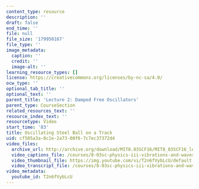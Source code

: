 ```yaml
---
content_type: resource
description: ''
draft: false
end_time: ''
file: null
file_size: '179950167'
file_type: ''
image_metadata:
  caption: ''
  credit: ''
  image-alt: ''
learning_resource_types: []
license: https://creativecommons.org/licenses/by-nc-sa/4.0/
ocw_type: ''
optional_tab_title: ''
optional_text: ''
parent_title: 'Lecture 2: Damped Free Oscillators'
parent_type: CourseSection
related_resources_text: ''
resource_index_text: ''
resourcetype: Video
start_time: '83'
title: Oscillating Steel Ball on a Track
uid: cf505a3a-0c1e-2a73-00f6-7c7ec37372d4
video_files:
  archive_url: http://archive.org/download/MIT8.03SCF16/MIT8_03SCF16_lec02_300k.mp4
  video_captions_file: /courses/8-03sc-physics-iii-vibrations-and-waves-fall-2016/ca657461ee205f279286771f4e1f8032_T2n6fVybLcU.vtt
  video_thumbnail_file: https://img.youtube.com/vi/T2n6fVybLcU/default.jpg
  video_transcript_file: /courses/8-03sc-physics-iii-vibrations-and-waves-fall-2016/97ecb9eed4c8a48698d9e8d7fba57179_T2n6fVybLcU.pdf
video_metadata:
  youtube_id: T2n6fVybLcU
---
```

